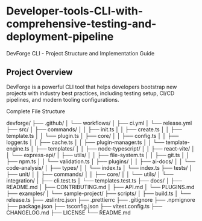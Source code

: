 # Developer-tools-CLI-with-comprehensive-testing-and-deployment-pipeline

DevForge CLI - Project Structure and Implementation Guide

## Project Overview

DevForge is a powerful CLI tool that helps developers bootstrap new projects with industry best practices, including testing setup, CI/CD pipelines, and modern tooling configurations.

Complete File Structure

devforge/
├── .github/
│   └── workflows/
│       ├── ci.yml
│       └── release.yml
├── src/
│   ├── commands/
│   │   ├── init.ts
│   │   ├── create.ts
│   │   ├── template.ts
│   │   └── plugin.ts
│   ├── core/
│   │   ├── config.ts
│   │   ├── logger.ts
│   │   ├── cache.ts
│   │   ├── plugin-manager.ts
│   │   └── template-engine.ts
│   ├── templates/
│   │   ├── node-typescript/
│   │   ├── react-vite/
│   │   └── express-api/
│   ├── utils/
│   │   ├── file-system.ts
│   │   ├── git.ts
│   │   ├── npm.ts
│   │   └── validation.ts
│   ├── plugins/
│   │   ├── ai-docs/
│   │   └── code-analysis/
│   ├── types/
│   │   └── index.ts
│   └── index.ts
├── tests/
│   ├── unit/
│   │   ├── commands/
│   │   ├── core/
│   │   └── utils/
│   └── integration/
│       ├── cli.test.ts
│       └── templates.test.ts
├── docs/
│   ├── README.md
│   ├── CONTRIBUTING.md
│   ├── API.md
│   └── PLUGINS.md
├── examples/
│   └── sample-project/
├── scripts/
│   ├── build.ts
│   └── release.ts
├── .eslintrc.json
├── .prettierrc
├── .gitignore
├── .npmignore
├── package.json
├── tsconfig.json
├── vitest.config.ts
├── CHANGELOG.md
├── LICENSE
└── README.md
